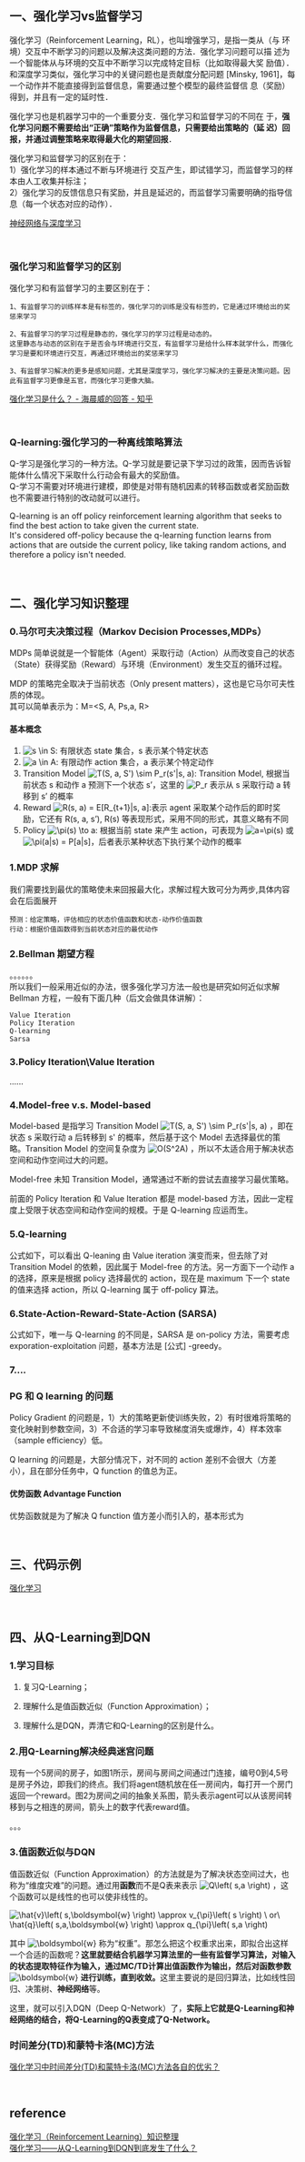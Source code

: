 ## 一、强化学习vs监督学习
强化学习（Reinforcement Learning，RL），也叫增强学习，是指一类从（与
环境）交互中不断学习的问题以及解决这类问题的方法．强化学习问题可以描
述为一个智能体从与环境的交互中不断学习以完成特定目标（比如取得最大奖
励值）．和深度学习类似，强化学习中的关键问题也是贡献度分配问题 [Minsky,
1961]，每一个动作并不能直接得到监督信息，需要通过整个模型的最终监督信
息（奖励）得到，并且有一定的延时性．

强化学习也是机器学习中的一个重要分支．强化学习和监督学习的不同在
于，**强化学习问题不需要给出“正确”策略作为监督信息，只需要给出策略的（延
迟）回报，并通过调整策略来取得最大化的期望回报**．

强化学习和监督学习的区别在于：  
1）强化学习的样本通过不断与环境进行
交互产生，即试错学习，而监督学习的样本由人工收集并标注；  
2）强化学习的反馈信息只有奖励，并且是延迟的，而监督学习需要明确的指导信息（每一个状态对应的动作）．

[神经网络与深度学习](https://nndl.github.io/nndl-book.pdf)

&nbsp;
### 强化学习和监督学习的区别
强化学习和有监督学习的主要区别在于：
```
1、有监督学习的训练样本是有标签的，强化学习的训练是没有标签的，它是通过环境给出的奖惩来学习

2、有监督学习的学习过程是静态的，强化学习的学习过程是动态的。
这里静态与动态的区别在于是否会与环境进行交互，有监督学习是给什么样本就学什么，而强化学习是要和环境进行交互，再通过环境给出的奖惩来学习

3、有监督学习解决的更多是感知问题，尤其是深度学习，强化学习解决的主要是决策问题。因此有监督学习更像是五官，而强化学习更像大脑。
```
[强化学习是什么？ - 海晨威的回答 - 知乎](https://www.zhihu.com/question/31140846/answer/413578783)

&nbsp;

### Q-learning:强化学习的一种离线策略算法
Q-学习是强化学习的一种方法。Q-学习就是要记录下学习过的政策，因而告诉智能体什么情况下采取什么行动会有最大的奖励值。  
Q-学习不需要对环境进行建模，即使是对带有随机因素的转移函数或者奖励函数也不需要进行特别的改动就可以进行。 


Q-learning is an off policy reinforcement learning algorithm that seeks to find the best action to take given the current state.  
It's considered off-policy because the q-learning function learns from actions that are outside the current policy, like taking random actions, and therefore a policy isn't needed.

&nbsp;
## 二、强化学习知识整理
### 0.马尔可夫决策过程（Markov Decision Processes,MDPs）
MDPs 简单说就是一个智能体（Agent）采取行动（Action）从而改变自己的状态（State）获得奖励（Reward）与环境（Environment）发生交互的循环过程。

MDP 的策略完全取决于当前状态（Only present matters），这也是它马尔可夫性质的体现。  
其可以简单表示为：M=<S, A, Ps,a, R>

<h4>基本概念</h4><ol><li><img src="https://www.zhihu.com/equation?tex=s+%5Cin+S" alt="s \in S" eeimg="1"/>: 有限状态 state 集合，s 表示某个特定状态</li><li><img src="https://www.zhihu.com/equation?tex=a+%5Cin+A" alt="a \in A" eeimg="1"/>: 有限动作 action 集合，a 表示某个特定动作</li><li>Transition Model <img src="https://www.zhihu.com/equation?tex=T%28S%2C+a%2C+S%27%29+%5Csim+P_r%28s%27%7Cs%2C+a%29" alt="T(S, a, S&#39;) \sim P_r(s&#39;|s, a)" eeimg="1"/>: Transition Model, 根据当前状态 s 和动作 a 预测下一个状态 s’，这里的 <img src="https://www.zhihu.com/equation?tex=P_r" alt="P_r" eeimg="1"/> 表示从 s 采取行动 a 转移到 s’ 的概率</li><li>Reward <img src="https://www.zhihu.com/equation?tex=R%28s%2C+a%29+%3D+E%5BR_%7Bt%2B1%7D%7Cs%2C+a%5D" alt="R(s, a) = E[R_{t+1}|s, a]" eeimg="1"/>:表示 agent 采取某个动作后的即时奖励，它还有 R(s, a, s’), R(s) 等表现形式，采用不同的形式，其意义略有不同</li><li>Policy <img src="https://www.zhihu.com/equation?tex=%5Cpi%28s%29+%5Cto+a" alt="\pi(s) \to a" eeimg="1"/>: 根据当前 state 来产生 action，可表现为 <img src="https://www.zhihu.com/equation?tex=a%3D%5Cpi%28s%29" alt="a=\pi(s)" eeimg="1"/> 或 <img src="https://www.zhihu.com/equation?tex=%5Cpi%28a%7Cs%29+%3D+P%5Ba%7Cs%5D" alt="\pi(a|s) = P[a|s]" eeimg="1"/>，后者表示某种状态下执行某个动作的概率</li></ol>

### 1.MDP 求解
我们需要找到最优的策略使未来回报最大化，求解过程大致可分为两步,具体内容会在后面展开
```
预测：给定策略，评估相应的状态价值函数和状态-动作价值函数
行动：根据价值函数得到当前状态对应的最优动作
```

### 2.Bellman 期望方程
。。。。。。   
所以我们一般采用近似的办法，很多强化学习方法一般也是研究如何近似求解 Bellman 方程，一般有下面几种（后文会做具体讲解）：
```
Value Iteration
Policy Iteration
Q-learning
Sarsa
```
### 3.Policy Iteration\Value Iteration
......

<h3>4.Model-free v.s. Model-based</h3><p>Model-based 是指学习 Transition Model <img src="https://www.zhihu.com/equation?tex=T%28S%2C+a%2C+S%27%29+%5Csim+P_r%28s%27%7Cs%2C+a%29" alt="T(S, a, S&#39;) \sim P_r(s&#39;|s, a)" eeimg="1"/> ，即在状态 s 采取行动 a 后转移到 s&#39; 的概率，然后基于这个 Model 去选择最优的策略。Transition Model 的空间复杂度为 <img src="https://www.zhihu.com/equation?tex=O%28S%5E2A%29" alt="O(S^2A)" eeimg="1"/> ，所以不太适合用于解决状态空间和动作空间过大的问题。</p><p>Model-free 未知 Transition Model，通常通过不断的尝试去直接学习最优策略。</p><p>前面的 Policy Iteration 和 Value Iteration 都是 model-based 方法，因此一定程度上受限于状态空间和动作空间的规模。于是 Q-learning 应运而生。</p>

### 5.Q-learning
公式如下，可以看出 Q-leaning 由 Value iteration 演变而来，但去除了对 Transition Model 的依赖，因此属于 Model-free 的方法。另一方面下一个动作 a 的选择，原来是根据 policy 选择最优的 action，现在是 maximum 下一个 state 的值来选择 action，所以 Q-learning 属于 off-policy 算法。

### 6.State-Action-Reward-State-Action (SARSA)
公式如下，唯一与 Q-learning 的不同是，SARSA 是 on-policy 方法，需要考虑 exporation-exploitation 问题，基本方法是 [公式] -greedy。
### 7....
### PG 和 Q learning 的问题
Policy Gradient 的问题是，1）大的策略更新使训练失败，2）有时很难将策略的变化映射到参数空间，3）不合适的学习率导致梯度消失或爆炸，4）样本效率（sample efficiency）低。

Q learning 的问题是，大部分情况下，对不同的 action 差别不会很大（方差小），且在部分任务中，Q function 的值总为正。

#### 优势函数 Advantage Function
优势函数就是为了解决 Q function 值方差小而引入的，基本形式为

&nbsp;
## 三、代码示例
[强化学习](https://wizardforcel.gitbooks.io/hands-on-ml-with-sklearn-and-tf/content/docs/16.%E5%BC%BA%E5%8C%96%E5%AD%A6%E4%B9%A0.html)

&nbsp;
## 四、从Q-Learning到DQN
### 1.学习目标
1. 复习Q-Learning；

2. 理解什么是值函数近似（Function Approximation）；

3. 理解什么是DQN，弄清它和Q-Learning的区别是什么。

### 2.用Q-Learning解决经典迷宫问题
现有一个5房间的房子，如图1所示，房间与房间之间通过门连接，编号0到4,5号是房子外边，即我们的终点。我们将agent随机放在任一房间内，每打开一个房门返回一个reward。图2为房间之间的抽象关系图，箭头表示agent可以从该房间转移到与之相连的房间，箭头上的数字代表reward值。

。。。
### 3.值函数近似与DQN
<p>值函数近似（Function Approximation）的方法就是为了解决状态空间过大，也称为“维度灾难”的问题。通过用<b>函数</b>而不是Q表来表示 <img src="https://www.zhihu.com/equation?tex=Q%5Cleft%28+s%2Ca+%5Cright%29+" alt="Q\left( s,a \right) " eeimg="1"/> ，这个函数可以是线性的也可以使非线性的。</p><p><img src="https://www.zhihu.com/equation?tex=+%5Chat%7Bv%7D%5Cleft%28+s%2C%5Cboldsymbol%7Bw%7D+%5Cright%29+%5Capprox+v_%7B%5Cpi%7D%5Cleft%28+s+%5Cright%29+%5C+or%5C+%5Chat%7Bq%7D%5Cleft%28+s%2Ca%2C%5Cboldsymbol%7Bw%7D+%5Cright%29+%5Capprox+q_%7B%5Cpi%7D%5Cleft%28+s%2Ca+%5Cright%29+" alt=" \hat{v}\left( s,\boldsymbol{w} \right) \approx v_{\pi}\left( s \right) \ or\ \hat{q}\left( s,a,\boldsymbol{w} \right) \approx q_{\pi}\left( s,a \right) " eeimg="1"/> </p><p>其中 <img src="https://www.zhihu.com/equation?tex=+%5Cboldsymbol%7Bw%7D+" alt=" \boldsymbol{w} " eeimg="1"/> 称为“权重”。那怎么把这个权重求出来，即拟合出这样一个合适的函数呢？<b>这里就要结合机器学习算法里的一些有监督学习算法，对输入的状态提取特征作为输入，通过MC/TD计算出值函数作为输出，然后对函数参数</b> <img src="https://www.zhihu.com/equation?tex=+%5Cboldsymbol%7Bw%7D+" alt=" \boldsymbol{w} " eeimg="1"/> <b>进行训练，直到收敛。</b>这里主要说的是回归算法，比如线性回归、决策树、<b>神经网络</b>等。</p><p>这里，就可以引入DQN（Deep Q-Network）了，<b>实际上它就是Q-Learning和神经网络的结合，将Q-Learning的Q表变成了Q-Network。</b></p>

### 时间差分(TD)和蒙特卡洛(MC)方法
[强化学习中时间差分(TD)和蒙特卡洛(MC)方法各自的优劣？](https://www.zhihu.com/question/62388365)


&nbsp;
## reference
[强化学习（Reinforcement Learning）知识整理](https://zhuanlan.zhihu.com/p/25319023)    
[强化学习——从Q-Learning到DQN到底发生了什么？](https://zhuanlan.zhihu.com/p/35882937)
[]()  
[]()

